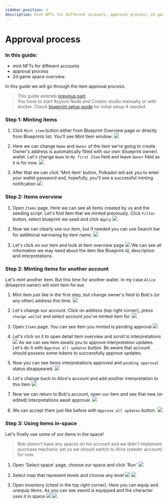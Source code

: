 ```yaml
---
sidebar_position: 3
description: Mint NFTs for different accounts, approval process, 2d game space overview.
---
```


# Approval process

### In this guide:
- mint NFTs for different accounts
- approval process
- 2d game space overview.


In this guide we will go through the item approval process.

> This guide extends [previous part](testing-guide-blueprint-setup).  
> You have to start Asylum Node and Creator studio manually or with docker. Check [blueprint setup guide](./testing-guide-blueprint-setup) for initial setup if needed.

### Step 1: Minting items

1. Click `Mint item` button either from Blueprint Overview page or directly from Blueprints list. You'll see Mint Item window:
   ![](img/approval-process/mint-item.png)

2. Here we can change `Name` and `Owner` of the item we're going to create. Owner's address is automatically filled with our own (blueprint owner) wallet. Let's change `Name` to `My first Item` field and leave `Owner` field as it is for now.
   ![](img/approval-process/mint-item-name.png)

3. After that we can click 'Mint item' button, Polkadot will ask you to enter your wallet password and, hopefully, you'll see a successful minting notification
   ![](img/approval-process/mint-item-notification.png)

### Step 2: Items overview

1. Open `Items` page. Here we can see all items created by us and the seeding script. Let's find item that we minted previously. Click `Filter` button, select blueprint we used and click `Apply`
   ![](img/approval-process/search-blueprint.png)

3. Now we can clearly see our item, but if needed you can use Search bar for additional narrowing by item name.
   ![](img/approval-process/filtered-items.png)

4. Let's click on our item and look at Item overview page
   ![](img/approval-process/blueprint-overview.png)
   We can see all information we may need about the item like Blueprint id, description and interpretations.

### Step 2: Minting items for another account

Let's mint another item. But this time for another wallet. In my case `Alice` (blueprint owner) will mint item for `Bob`
1. Mint item just like in the first step, but change owner's field to Bob's (or any other) address this time.
   ![](img/approval-process/mint-for-Bob.png)

2. Let's change our account. Click on address (top right corner), press `change wallet` and select account you've minted item for.
   ![](img/approval-process/accounts.png)

3. Open `Items` page. You can see item you minted is pending approval
   ![](img/approval-process/items-bob.png)

4. Let's click on it to open detail item overview and scroll to interpretations
   ![](img/approval-process/pending-interpretations.png)
   As we can see item awaits you to approve interpretation updates. Let's do it with `Approve all updates` button. Be aware that account should possess some tokens to successfully approve updates.

5. Now you can see items interpretations approved and `pending approval` status disappeared.
   ![](img/approval-process/approved-initial-bob.png)

6. Let's change back to Alice's account and add another interpretation to this item
   ![](img/approval-process/add-interpretation.png)

7. Now we can return to Bob's account, open our item and see that new (or edited) interpretations await approval.
   ![](img/approval-process/interpretation-pending.png)

8. We can accept them just like before with `Approve all updates` button.
   ![](img/approval-process/interpretation-approved.png)

### Step 3: Using items in-space

Let's finally use some of our items in the space!

> Bob doesn't have any spaces on his account and we didn't implement purchase mechanic yet so we should switch to Alice (seeder account) for now.

1. Open 'Select space' page, choose our space and click 'Run'
   ![](img/approval-process/game-list.png)

2. Select map that represent levels and choose any level
   ![](img/approval-process/space-map.png)
   ![](img/approval-process/space-levels.png)

3. Open inventory (chest in the top right corner). Here you can equip and unequip items. As you can see sword is equipped and the character uses it in space
   ![](img/approval-process/space-screenshot.png)
   ![](img/approval-process/space-inventory.png)
